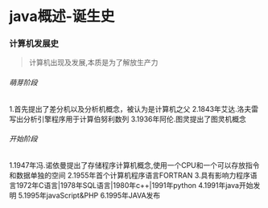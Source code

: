 # java概述-诞生史

### 计算机发展史
> 计算机出现及发展,本质是为了解放生产力

###### 萌芽阶段

   1.首先提出了差分机以及分析机概念，被认为是计算机之父
   2.1843年艾达.洛夫雷写出分析引擎程序用于计算伯努利数列
   3.1936年阿伦.图灵提出了图灵机概念

###### 开始阶段

   1.1947年冯.诺依曼提出了存储程序计算机概念,使用一个CPU和一个可以存放指令和数据单独的空间
   2.1955年首个计算机程序语言FORTRAN
   3.具有影响力程序语言1972年C语言|1978年SQL语言|1980年c++|1991年python
   4.1991年java开始发明
   5.1995年javaScript&PHP
   6.1995年JAVA发布
